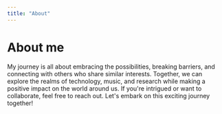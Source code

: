 ```yaml
---
title: "About"
---
```

# About me
<p id="myfirst"></p>
<script>
document.getElementById("myfirst").innerHTML = "<p>Greetings! I am " + calculate_age(new Date(2006, 6, 26)) + " years old, my name is <b id=\"myname\">" + ownername + "</b>, a technology enthusiast from Myanmar who finds immense joy in the world of research. As someone who has been blind since birth, I have learned to navigate and appreciate the wonders of technology and research through alternative senses. Alongside my love for technology, I am also deeply passionate about music and audio production, where I can express myself creatively.</p>";
</script>

My journey is all about embracing the possibilities, breaking barriers, and connecting with others who share similar interests. Together, we can explore the realms of technology, music, and research while making a positive impact on the world around us. If you're intrigued or want to collaborate, feel free to reach out. Let's embark on this exciting journey together!
